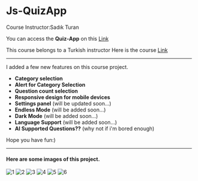 # Js-QuizApp
Course Instructor:Sadık Turan

You can access the **Quiz-App** on this [Link](https://emirhanhasirci11.github.io/Js-QuizApp/)

This course belongs to a Turkish instructor
Here is the course [Link](https://www.udemy.com/course/modern-javascript-kursu/)

<hr>

I added a few new features on this course project.

- **Category selection**
- **Alert for Category Selection**
- **Question count selection**
- **Responsive design for mobile devices**
- **Settings panel** (will be updated soon...)
- **Endless Mode** (will be added soon...)
- **Dark Mode** (will be added soon...)
- **Language Support** (will be added soon...)
- **AI Supported Questions??** (why not if i'm bored enough)

Hope you have fun:)

<hr>

#### Here are some images of this project.
![1](https://user-images.githubusercontent.com/54208249/224195136-e15ba6e0-0538-4d70-a89d-1a7a3263747d.png "1")
![2](https://user-images.githubusercontent.com/54208249/224206835-d8c6dbf1-160d-42b0-8fb9-f9ddb4fc6b3e.png "2")
![3](https://user-images.githubusercontent.com/54208249/224206917-eabd728e-f1b5-41d0-9ef3-c95b89d4834b.png "3")
![4](https://user-images.githubusercontent.com/54208249/224207018-2d8641f2-16d2-4733-9c3e-03bfd510f8a7.png "4")
![5](https://user-images.githubusercontent.com/54208249/224207220-6fc2c555-0ed8-4881-af35-f2ae4b3989cd.png "5")
![6](https://user-images.githubusercontent.com/54208249/224207364-93b8e404-d264-4c89-a539-232e6fb6dd9f.png "6")

